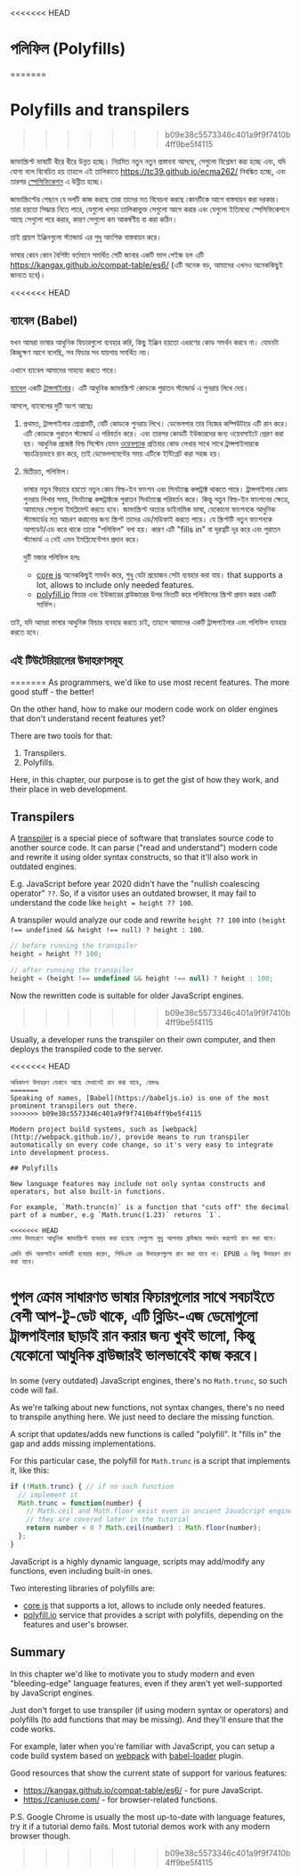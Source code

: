 
<<<<<<< HEAD
# পলিফিল (Polyfills)
=======
# Polyfills and transpilers
>>>>>>> b09e38c5573346c401a9f9f7410b4ff9be5f4115

জাভাস্ক্রিপ্ট ভাষাটি ধীরে ধীরে উন্নত হচ্ছে। নিয়মিত নতুন নতুন প্রস্তাবনা আসছে, সেগুলো বিশ্লেষণ করা হচ্ছে এবং, যদি যোগ্য বলে বিবেচিত হয় তাহলে এই তালিকাতে <https://tc39.github.io/ecma262/> নিবন্ধিত হচ্ছে, এবং তারপর [স্পেসিফিকেশন](http://www.ecma-international.org/publications/standards/Ecma-262.htm) এ উন্নীত হচ্ছে।

জাভাস্ক্রিপ্টের পেছনে যে দলটি কাজ করছে তারা তাদের মত বিবেচনা করছে কোনটিকে আগে বাস্তবায়ন করা দরকার। তারা হয়তো সিদ্ধান্ত নিতে পারে, যেগুলো খসড়া তালিকাভুক্ত সেগুলো আগে করার এবং যেগুলো ইতিমধ্যে স্পেসিফিকেশনে আছে সেগুলো পরে করার, কারণ সেগুলো কম আকর্ষণীয় বা করা কঠিন।

তাই প্রায়শ ইঞ্জিনগুলো স্ট্যান্ডার্ড এর শুধু আংশিক বাস্তবায়ন করে।

ভাষার কোন কোন বৈশিষ্ট্য বর্তমানে সমর্থিত সেটি জানার একটি ভাল পেইজ হল এটি <https://kangax.github.io/compat-table/es6/> (এটি অনেক বড়, আমাদের এখনও অনেককিছুই জানতে হবে)।

<<<<<<< HEAD
## ব্যাবেল (Babel)

যখন আমরা ভাষার আধুনিক ফিচারগুলো ব্যবহার করি, কিছু ইঞ্জিন হয়তো এধরণের কোড সমর্থন করবে না। যেমনটা কিচ্ছুক্ষণ আগে বলেছি, সব ফিচার সব যায়গায় সমর্থিত নয়।

এখানে ব্যাবেল আমাদের সাহায্য করতে পারে।

[ব্যাবেল](https://babeljs.io) একটি [ট্রান্সপাইলার](https://en.wikipedia.org/wiki/Source-to-source_compiler)। এটি আধুনিক জাভাস্ক্রিপ্ট কোডকে পুরাতন স্ট্যান্ডার্ড এ পুনরায় লিখে দেয়।

আসলে, ব্যাবেলের দুটি অংশ আছেঃ

1. প্রথমত, ট্রান্সপাইলার প্রোগ্রামটি, যেটি কোডকে পুনরায় লিখে। ডেভেলপার তার নিজের কম্পিউটারে এটি রান করে। এটি কোডকে পুরাতন স্ট্যান্ডার্ড এ পরিবর্তন করে। এবং তারপর কোডটি ইউজারদের জন্য ওয়েবসাইটে প্রেরণ করা হয়। আধুনিক প্রজেক্ট বিল্ড সিস্টেম যেমন [ওয়েবপ্যাক](http://webpack.github.io/) প্রতিবার কোড লেখার সাথে সাথে ট্রান্সপাইলারকে স্বয়ংক্রিয়ভাবে রান করে, তাই ডেভেলপমেন্টের সময় এটিকে ইন্টিগ্রেট করা সহজ হয়।

2. দ্বিতীয়ত, পলিফিল।

    ভাষার নতুন ফিচারে হয়তো নতুন কোন বিল্ড-ইন ফাংশন এবং সিনট্যাক্স কন্সট্রাক্ট থাকতে পারে। ট্রান্সপাইলার কোড পুনরায় লিখার সময়, সিনট্যাক্স কন্সট্রাক্টকে পুরাতন সিনট্যাক্সে পরিবর্তন করে। কিন্তু নতুন বিল্ড-ইন ফাংশনের ক্ষেত্রে, আমাদের সেগুলো ইমপ্লিমেন্ট করতে হবে। জাভাস্ক্রিপ্ট অত্যন্ত ডাইনামিক ভাষা, যেকোনো ফাংশনকে আধুনিক স্ট্যান্ডার্ডের মত আচরণ করানোর জন্য স্ক্রিপ্ট তাদের এড/মডিফাই করতে পারে।
    যে স্ক্রিপ্টটি নতুন ফাংশনকে আপডেট/এড করে থাকে তাকে "পলিফিল" বলা হয়। কারণ এটি "fills in" বা দূরত্বটি দূর করে এবং পুরাতন স্ট্যান্ডার্ড এ নেই এমন ইমপ্লিমেন্টেশন প্রদান করে।

    দুটি মজার পলিফিল হলঃ
    - [core js](https://github.com/zloirock/core-js) অনেককিছুই সমর্থন করে, শুধু যেটা প্রয়োজন সেটা ব্যবহার করা যায়। that supports a lot, allows to include only needed features.
    - [polyfill.io](http://polyfill.io) ফিচার এবং ইউজারের ব্রাউজারের উপর ভিতটি করে পলিফিলের স্ক্রিপ্ট প্রদান করার একটি সার্ভিস।

তাই, যদি আমরা ভাষার আধুনিক ফিচার ব্যবহার করতে চাই, তাহলে আমাদের একটি ট্রান্সপাইলার এবং পলিফিল ব্যবহার করতে হবে।

## এই টিউটেরিয়ালের উদাহরণসমূহ
=======
As programmers, we'd like to use most recent features. The more good stuff - the better!

On the other hand, how to make our modern code work on older engines that don't understand recent features yet?

There are two tools for that:

1. Transpilers.
2. Polyfills.

Here, in this chapter, our purpose is to get the gist of how they work, and their place in web development.

## Transpilers

A [transpiler](https://en.wikipedia.org/wiki/Source-to-source_compiler) is a special piece of software that translates source code to another source code. It can parse ("read and understand") modern code and rewrite it using older syntax constructs, so that it'll also work in outdated engines.

E.g. JavaScript before year 2020 didn't have the "nullish coalescing operator" `??`. So, if a visitor uses an outdated browser, it may fail to understand the code like `height = height ?? 100`.

A transpiler would analyze our code and rewrite `height ?? 100` into `(height !== undefined && height !== null) ? height : 100`.

```js
// before running the transpiler
height = height ?? 100;

// after running the transpiler
height = (height !== undefined && height !== null) ? height : 100;
```

Now the rewritten code is suitable for older JavaScript engines.
>>>>>>> b09e38c5573346c401a9f9f7410b4ff9be5f4115

Usually, a developer runs the transpiler on their own computer, and then deploys the transpiled code to the server.

<<<<<<< HEAD
````online
অধিকাংশ উদাহরণ যেখানে আছে সেখানেই রান করা যাবে, যেমনঃ
=======
Speaking of names, [Babel](https://babeljs.io) is one of the most prominent transpilers out there. 
>>>>>>> b09e38c5573346c401a9f9f7410b4ff9be5f4115

Modern project build systems, such as [webpack](http://webpack.github.io/), provide means to run transpiler automatically on every code change, so it's very easy to integrate into development process.

## Polyfills

New language features may include not only syntax constructs and operators, but also built-in functions.

For example, `Math.trunc(n)` is a function that "cuts off" the decimal part of a number, e.g `Math.trunc(1.23)` returns `1`.

<<<<<<< HEAD
যেসব উদাহরণে আধুনিক জাভাস্ক্রিপ্ট ব্যবহার করা হয়েছে সেগুলো শুধু আপনার ব্রাউজার সমর্থন করলেই রান করা যাবে।
````

```offline
এমনি যদি অফলাইন ভার্সনটি ব্যবহার করেন, পিডিএফ এর উদাহরণগুলো রান করা যাবে না। EPUB এ কিছু উদাহরণ রান করা যাবে।
```

গুগল ক্রোম সাধারণত ভাষার ফিচারগুলোর সাথে সবচাইতে বেশী আপ-টু-ডেট থাকে, এটি ব্লিডিং-এজ ডেমোগুলো ট্রান্সপাইলার ছাড়াই রান করার জন্য খুবই ভালো, কিন্তু যেকোনো আধুনিক ব্রাউজারই ভালভাবেই কাজ করবে।
=======
In some (very outdated) JavaScript engines, there's no `Math.trunc`, so such code will fail.

As we're talking about new functions, not syntax changes, there's no need to transpile anything here. We just need to declare the missing function.

A script that updates/adds new functions is called "polyfill". It "fills in" the gap and adds missing implementations.

For this particular case, the polyfill for `Math.trunc` is a script that implements it, like this:

```js
if (!Math.trunc) { // if no such function
  // implement it
  Math.trunc = function(number) {
    // Math.ceil and Math.floor exist even in ancient JavaScript engines
    // they are covered later in the tutorial
    return number < 0 ? Math.ceil(number) : Math.floor(number);
  };
}
```

JavaScript is a highly dynamic language, scripts may add/modify any functions, even including built-in ones. 

Two interesting libraries of polyfills are:
- [core js](https://github.com/zloirock/core-js) that supports a lot, allows to include only needed features.
- [polyfill.io](http://polyfill.io) service that provides a script with polyfills, depending on the features and user's browser.


## Summary

In this chapter we'd like to motivate you to study modern and even "bleeding-edge" language features, even if they aren't yet well-supported by JavaScript engines.

Just don't forget to use transpiler (if using modern syntax or operators) and polyfills (to add functions that may be missing). And they'll ensure that the code works.

For example, later when you're familiar with JavaScript, you can setup a code build system based on [webpack](http://webpack.github.io/) with [babel-loader](https://github.com/babel/babel-loader) plugin.

Good resources that show the current state of support for various features:
- <https://kangax.github.io/compat-table/es6/> - for pure JavaScript.
- <https://caniuse.com/> - for browser-related functions.

P.S. Google Chrome is usually the most up-to-date with language features, try it if a tutorial demo fails. Most tutorial demos work with any modern browser though.

>>>>>>> b09e38c5573346c401a9f9f7410b4ff9be5f4115
